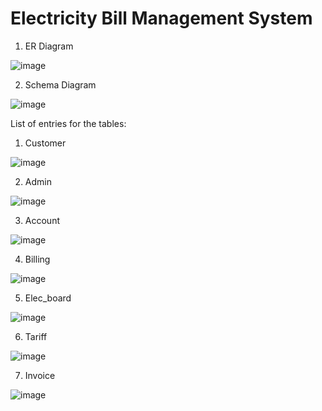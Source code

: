 # Electricity Bill Management System

1.  ER Diagram

![image](https://user-images.githubusercontent.com/64922494/126759470-a90c39af-11d0-4c68-9db0-178d8a1d9d08.png)

2.  Schema Diagram

![image](https://user-images.githubusercontent.com/64922494/126759647-ba58b8c2-9ec4-4ce9-be25-a595b20ea177.png)


List of entries for the tables:


1. Customer

![image](https://user-images.githubusercontent.com/64922494/125331111-2d87ab00-e365-11eb-8ffa-803e02007a88.png)

2. Admin

![image](https://user-images.githubusercontent.com/64922494/125331238-590a9580-e365-11eb-9103-0b0607ab5a0c.png)

3. Account

![image](https://user-images.githubusercontent.com/64922494/125331286-6aec3880-e365-11eb-8c5d-ba227a6ca5e0.png)

4. Billing

![image](https://user-images.githubusercontent.com/64922494/125331377-88b99d80-e365-11eb-92ad-a9bddb19816a.png)

5. Elec_board

![image](https://user-images.githubusercontent.com/64922494/125331440-9d963100-e365-11eb-8cae-7809d155aabc.png)

6. Tariff

![image](https://user-images.githubusercontent.com/64922494/125331831-20b78700-e366-11eb-9688-5c71e26087fd.png)

7. Invoice

![image](https://user-images.githubusercontent.com/64922494/125331529-bc94c300-e365-11eb-9551-31dd28fbdcdb.png)
